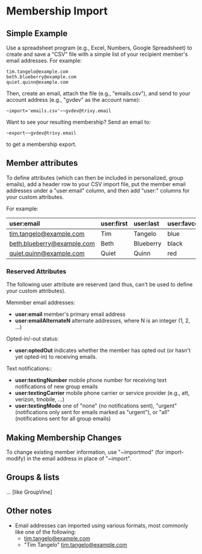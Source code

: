 # Membership Import

## Simple Example

Use a spreadsheet program (e.g., Excel, Numbers, Google Spreadsheet)
to create and save a "CSV" file with a simple list of your recipient
member's email addresses.  For example:

```
tim.tangelo@example.com
beth.blueberry@example.com
quiet.quinn@example.com
```

Then, create an email, attach the file (e.g., "emails.csv"), and send
to your account address (e.g., "gvdev" as the account name):

```
~import='emails.csv'~~gvdev@trivy.email
```

Want to see your resulting membership?  Send an email to:

```
~export~~gvdev@trivy.email
```

to get a membership export.


## Member attributes

To define attributes (which can then be included in personalized,
group emails), add a header row to your CSV import file, put the
member email addresses under a "user:email" column, and then add
"user:<attribute name>" columns for your custom attributes.  

For example:

| user:email                  | user:first | user:last  | user:favcolor  |
|:----------------------------|:-----------|:-----------|:---------------|
|tim.tangelo@example.com      | Tim        | Tangelo    | blue           |
|beth.blueberry@example.com   | Beth       | Blueberry  | black          |
|quiet.quinn@example.com      | Quiet      | Quinn      | red            |


### Reserved Attributes

The following user attribute are reserved (and thus, can't be used to
define your custom attributes).

Memmber email addresses:

*  **user:email**  member's primary email address
*  **user:emailAlternateN** alternate addresses, where N is an integer (1, 2, ...)

Opted-in/-out status:

*  **user:optedOut** indicates whether the member has opted out (or hasn't yet opted-in) to receiving emails.

Text notifications::

*  **user:textingNumber**  mobile phone number for receiving text notifications of new group emails
*  **user:textingCarrier** mobile phone carrier or service provider
    (e.g., att, verizon, tmobile, ...)
*  **user:textingMode** one of "none" (no notifications sent), "urgent"
    (notifications only sent for emails marked as "urgent"), or "all"
    (notifications sent for all group emails)


## Making Membership Changes

To change existing member information, use "~importmod" (for
import-modify) in the email address in place of "~import".


## Groups & lists

... [like GroupVine]


## Other notes

- Email addresses can imported using various formats, most commonly like
  one of the following:
  - tim.tangelo@example.com
  - "Tim Tangelo" <tim.tangelo@example.com>
  
